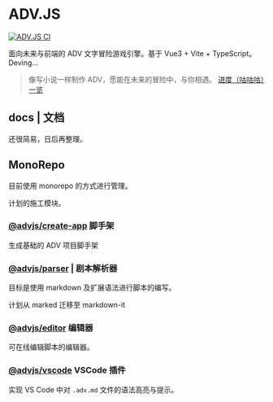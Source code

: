 # ADV.JS

[![ADV.JS CI](https://github.com/YunYouJun/advjs/workflows/ADV.JS%20CI/badge.svg)](https://github.com/YunYouJun/advjs/actions)

面向未来与前端的 ADV 文字冒险游戏引擎。基于 Vue3 + Vite + TypeScript。Deving...

> 像写小说一样制作 ADV，愿能在未来的冒险中，与你相遇。
> [进度（咕咕咕）一览](https://www.yunyoujun.cn/posts/make-an-avg-engine/)

## docs | 文档

还很简易，日后再整理。

## MonoRepo

目前使用 monorepo 的方式进行管理。

计划的施工模块。

### [@advjs/create-app](./packages/create-app) 脚手架

生成基础的 ADV 项目脚手架

### [@advjs/parser](./packages/parser) | 剧本解析器

目标是使用 markdown 及扩展语法进行脚本的编写。

计划从 marked 迁移至 markdown-it

### [@advjs/editor](./packages/editor) 编辑器

可在线编辑脚本的编辑器。

### [@advjs/vscode](./packages/vscode) VSCode 插件

实现 VS Code 中对 `.adv.md` 文件的语法高亮与提示。
